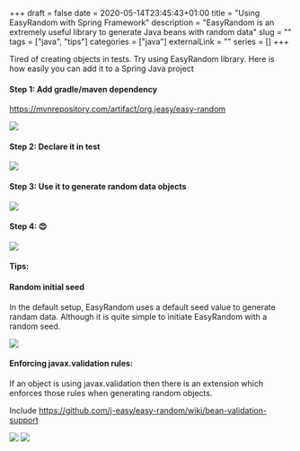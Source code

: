 +++ 
draft = false
date = 2020-05-14T23:45:43+01:00
title = "Using EasyRandom with Spring Framework"
description = "EasyRandom is an extremely useful library to generate Java beans with random data"
slug = "" 
tags = ["java", "tips"]
categories = ["java"]
externalLink = ""
series = []
+++

Tired of creating objects in tests. Try using EasyRandom library. Here is how easily you can add it to a Spring Java project

#### Step 1: Add gradle/maven dependency

https://mvnrepository.com/artifact/org.jeasy/easy-random

![](/images/20200514225404481_20190134.png)

#### Step 2: Declare it in test

![](/images/20200514230728850_1337135243.png)

#### Step 3: Use it to generate random data objects

![](/images/20200514230800345_1963146893.png)


#### Step 4: 😍

![](/images/20200514230639150_1516619298.png)

#### Tips:

#### Random initial seed
In the default setup, EasyRandom uses a default seed value to generate randam data.
Although it is quite simple to initiate EasyRandom with a random seed.

![](/images/20200514231839075_671078143.png)

#### Enforcing javax.validation rules:

If an object is using javax.validation then there is an extension which enforces those rules when generating random objects.

Include https://github.com/j-easy/easy-random/wiki/bean-validation-support

![](/images/20200514232418213_226235357.png)
![](/images/20200514232450020_1291589909.png)


